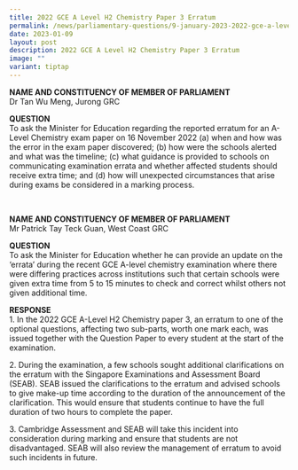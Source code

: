 ```yaml
---
title: 2022 GCE A Level H2 Chemistry Paper 3 Erratum
permalink: /news/parliamentary-questions/9-january-2023-2022-gce-a-level-h2-chemistry-paper-3-erratum/
date: 2023-01-09
layout: post
description: 2022 GCE A Level H2 Chemistry Paper 3 Erratum
image: ""
variant: tiptap
---
```

<p><strong>NAME AND CONSTITUENCY OF MEMBER OF PARLIAMENT</strong>
<br>Dr Tan Wu Meng, Jurong GRC</p>
<p><strong>QUESTION</strong>
<br>To ask the Minister for Education regarding the reported erratum for an
A-Level Chemistry exam paper on 16 November 2022 (a) when and how was the
error in the exam paper discovered; (b) how were the schools alerted and
what was the timeline; (c) what guidance is provided to schools on communicating
examination errata and whether affected students should receive extra time;
and (d) how will unexpected circumstances that arise during exams be considered
in a marking process.</p>
<p>&nbsp;</p>
<p><strong>NAME AND CONSTITUENCY OF MEMBER OF PARLIAMENT</strong>
<br>Mr Patrick Tay Teck Guan, West Coast GRC
<br>
</p>
<p><strong>QUESTION</strong>
<br>To ask the Minister for Education whether he can provide an update on
the ‘errata’ during the recent GCE A-level chemistry examination where
there were differing practices across institutions such that certain schools
were given extra time from 5 to 15 minutes to check and correct whilst
others not given additional time.&nbsp;</p>
<p><strong>RESPONSE</strong>
<br>1. In the 2022 GCE A-Level H2 Chemistry paper 3, an erratum to one of
the optional questions, affecting two sub-parts, worth one mark each, was
issued together with the Question Paper to every student at the start of
the examination.</p>
<p>2. During the examination, a few schools sought additional clarifications
on the erratum with the Singapore Examinations and Assessment Board (SEAB).
SEAB issued the clarifications to the erratum and advised schools to give
make-up time according to the duration of the announcement of the clarification.
This would ensure that students continue to have the full duration of two
hours to complete the paper.</p>
<p>3. Cambridge Assessment and SEAB will take this incident into consideration
during marking and ensure that students are not disadvantaged. SEAB will
also review the management of erratum to avoid such incidents in future.</p>